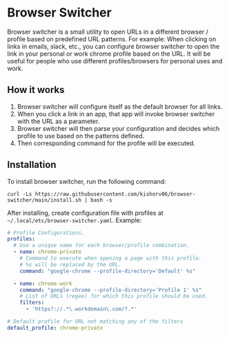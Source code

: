 # Browser Switcher
Browser switcher is a small utility to open URLs in a different browser / profile based on predefined URL patterns. For example: When clicking on links in emails, slack, etc., you can configure browser switcher to open the link in your personal or work chrome profile based on the URL. It will be useful for people who use different profiles/browsers for personal uses and work.

## How it works
1. Browser switcher will configure itself as the default browser for all links.
2. When you click a link in an app, that app will invoke browser switcher with the URL as a parameter.
3. Browser switcher will then parse your configuration and decides which profile to use based on the patterns defined.
4. Then corresponding command for the profile will be executed.

## Installation
To install browser switcher, run the following command:
```
curl -Ls https://raw.githubusercontent.com/kishorv06/browser-switcher/main/install.sh | bash -s
```
After installing, create configuration file with profiles at `~/.local/etc/browser-switcher.yaml`. Example:
```yaml
# Profile Configurations.
profiles:
  # Use a unique name for each browser/profile combination.
  - name: chrome-private
    # Command to execute when opening a page with this profile.
    # %s will be replaced by the URL.
    command: "google-chrome --profile-directory='Default' %s"

  - name: chrome-work
    command: "google-chrome --profile-directory='Profile 1' %s"
    # List of URLs (regex) for which this profile should be used.
    filters:
      - 'https?://.*\.workdomain\.com/?.*'

# Default profile for URL not matching any of the filters
default_profile: chrome-private


```